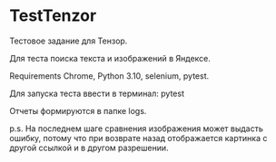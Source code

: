 # TestTenzor
Тестовое задание для Тензор.

Для теста поиска текста и изображений в Яндексе.

Requirements
Chrome, Python 3.10, selenium, pytest.


Для запуска теста ввести в терминал:
pytest

Отчеты формируются в папке logs.


p.s. На последнем шаге сравнения изображения может выдасть ошибку, потому что при возврате назад отображается картинка  с другой ссылкой и в другом разрешении.


